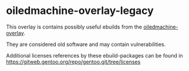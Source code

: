 # oiledmachine-overlay-legacy

This overlay is contains possibly useful ebuilds from the [oiledmachine-overlay](https://github.com/orsonteodoro/oiledmachine-overlay).

They are considered old software and may contain vulnerabilities.

Additional licenses references by these ebuild-packages can be found in https://gitweb.gentoo.org/repo/gentoo.git/tree/licenses

